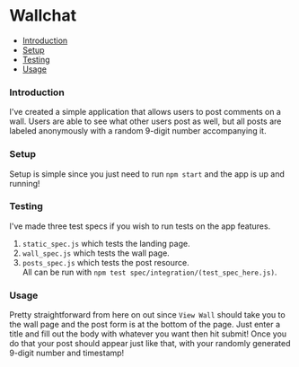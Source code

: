 # Wallchat

* [Introduction](#introduction)
* [Setup](#setup)
* [Testing](#testing)
* [Usage](#usage)


### Introduction

I've created a simple application that allows users to post comments on a wall. Users are able to see what other users post as well, but all posts are labeled anonymously with a random 9-digit number accompanying it.


### Setup

Setup is simple since you just need to run `npm start` and the app is up and running!

### Testing

I've made three test specs if you wish to run tests on the app features.  
1. `static_spec.js` which tests the landing page.
2. `wall_spec.js` which tests the wall page.
3. `posts_spec.js` which tests the post resource.  
All can be run with `npm test spec/integration/(test_spec_here.js)`.

### Usage

Pretty straightforward from here on out since `View Wall` should take you to the wall page and the post form is at the bottom of the page. Just enter a title and fill out the body with whatever you want then hit submit! Once you do that your post should appear just like that, with your randomly generated 9-digit number and timestamp!
